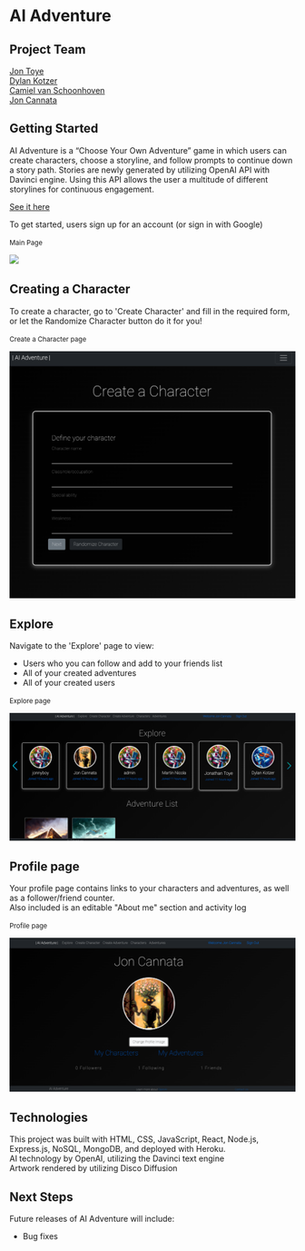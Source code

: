 # AI Adventure

## Project Team

[Jon Toye](https://github.com/jontoye)<br>
[Dylan Kotzer](https://github.com/DKotzer)<br>
[Camiel van Schoonhoven](https://github.com/Runite-Drill)<br>
[Jon Cannata](https://github.com/cannatajon)<br>

## Getting Started

AI Adventure is a “Choose Your Own Adventure” game in which users can create characters, choose a storyline, and follow prompts to continue down a story path. Stories are newly generated by utilizing OpenAI API with Davinci engine. Using this API allows the user a multitude of different storylines for continuous engagement.

[See it here](https://aiventure.herokuapp.com/)

To get started, users sign up for an account (or sign in with Google)

<p><small>Main Page</small></p>
<img src="screenshots/home.png">
<br>

## Creating a Character

To create a character, go to 'Create Character' and fill in the required form, or let the Randomize Character button do it for you!

<p><small>Create a Character page</small></p>
<img src="screenshots/create-character.png">

## Explore

Navigate to the 'Explore' page to view:

<ul>
<li>Users who you can follow and add to your friends list</li>
<li>All of your created adventures</li>
<li>All of your created users</li>
</ul>

<p><small>Explore page</small></p>
<img src="screenshots/explore.png">

<br>

## Profile page

Your profile page contains links to your characters and adventures, as well as a follower/friend counter.<br>
Also included is an editable "About me" section and activity log

<p><small>Profile page</small></p>
<img src="screenshots/profile.png">

<br>

## Technologies

This project was built with HTML, CSS, JavaScript, React, Node.js, Express.js, NoSQL, MongoDB, and deployed with Heroku.<br>
AI technology by OpenAI, utilizing the Davinci text engine<br>
Artwork rendered by utilizing Disco Diffusion

## Next Steps

Future releases of AI Adventure will include:

<ul>
    <li>Bug fixes</li>
</ul>

